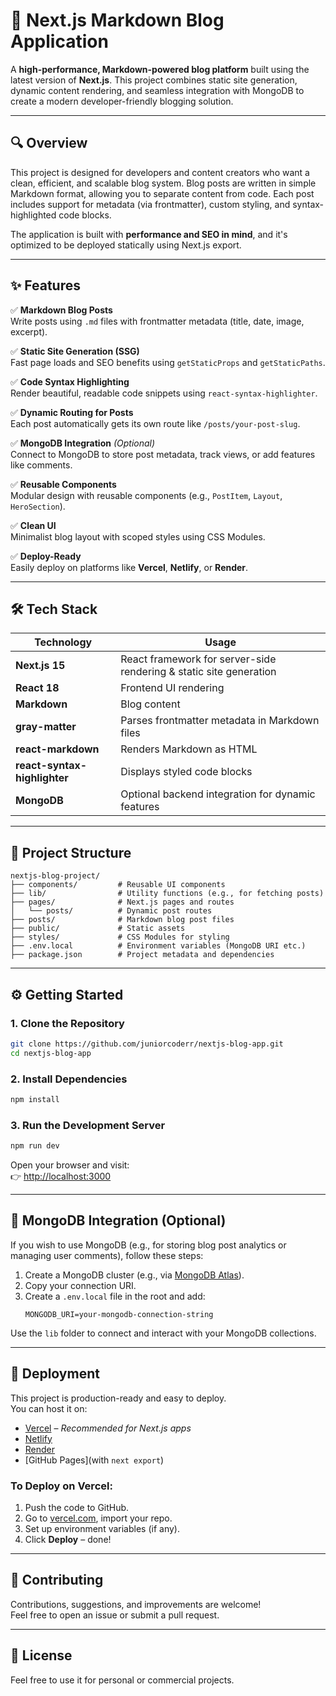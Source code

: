 # 📝 Next.js Markdown Blog Application

A **high-performance, Markdown-powered blog platform** built using the latest version of **Next.js**. This project combines static site generation, dynamic content rendering, and seamless integration with MongoDB to create a modern developer-friendly blogging solution.

---

## 🔍 Overview

This project is designed for developers and content creators who want a clean, efficient, and scalable blog system. Blog posts are written in simple Markdown format, allowing you to separate content from code. Each post includes support for metadata (via frontmatter), custom styling, and syntax-highlighted code blocks.

The application is built with **performance and SEO in mind**, and it's optimized to be deployed statically using Next.js export.

---

## ✨ Features

✅ **Markdown Blog Posts**  
Write posts using `.md` files with frontmatter metadata (title, date, image, excerpt).

✅ **Static Site Generation (SSG)**  
Fast page loads and SEO benefits using `getStaticProps` and `getStaticPaths`.

✅ **Code Syntax Highlighting**  
Render beautiful, readable code snippets using `react-syntax-highlighter`.

✅ **Dynamic Routing for Posts**  
Each post automatically gets its own route like `/posts/your-post-slug`.

✅ **MongoDB Integration** *(Optional)*  
Connect to MongoDB to store post metadata, track views, or add features like comments.

✅ **Reusable Components**  
Modular design with reusable components (e.g., `PostItem`, `Layout`, `HeroSection`).

✅ **Clean UI**  
Minimalist blog layout with scoped styles using CSS Modules.

✅ **Deploy-Ready**  
Easily deploy on platforms like **Vercel**, **Netlify**, or **Render**.

---

## 🛠️ Tech Stack

| Technology | Usage |
|------------|-------|
| **Next.js 15** | React framework for server-side rendering & static site generation |
| **React 18** | Frontend UI rendering |
| **Markdown** | Blog content |
| **gray-matter** | Parses frontmatter metadata in Markdown files |
| **react-markdown** | Renders Markdown as HTML |
| **react-syntax-highlighter** | Displays styled code blocks |
| **MongoDB** | Optional backend integration for dynamic features |

---

## 📁 Project Structure

```
nextjs-blog-project/
├── components/         # Reusable UI components
├── lib/                # Utility functions (e.g., for fetching posts)
├── pages/              # Next.js pages and routes
│   └── posts/          # Dynamic post routes
├── posts/              # Markdown blog post files
├── public/             # Static assets
├── styles/             # CSS Modules for styling
├── .env.local          # Environment variables (MongoDB URI etc.)
├── package.json        # Project metadata and dependencies
```

---

## ⚙️ Getting Started

### 1. Clone the Repository

```bash
git clone https://github.com/juniorcoderr/nextjs-blog-app.git
cd nextjs-blog-app
```

### 2. Install Dependencies

```bash
npm install
```

### 3. Run the Development Server

```bash
npm run dev
```

Open your browser and visit:  
👉 [http://localhost:3000](http://localhost:3000)

---

## 🔗 MongoDB Integration (Optional)

If you wish to use MongoDB (e.g., for storing blog post analytics or managing user comments), follow these steps:

1. Create a MongoDB cluster (e.g., via [MongoDB Atlas](https://www.mongodb.com/cloud/atlas)).
2. Copy your connection URI.
3. Create a `.env.local` file in the root and add:
   ```
   MONGODB_URI=your-mongodb-connection-string
   ```

Use the `lib` folder to connect and interact with your MongoDB collections.

---

## 🚀 Deployment

This project is production-ready and easy to deploy.  
You can host it on:

- [Vercel](https://vercel.com) – *Recommended for Next.js apps*
- [Netlify](https://netlify.com)
- [Render](https://render.com)
- [GitHub Pages](with `next export`)
  
### To Deploy on Vercel:

1. Push the code to GitHub.
2. Go to [vercel.com](https://vercel.com), import your repo.
3. Set up environment variables (if any).
4. Click **Deploy** – done!

---

## 🤝 Contributing

Contributions, suggestions, and improvements are welcome!  
Feel free to open an issue or submit a pull request.

---

## 📄 License

Feel free to use it for personal or commercial projects.
